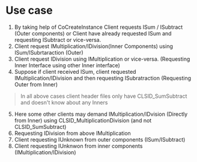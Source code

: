 # Use case
1. By taking help of CoCreateInstance Client requests ISum / ISubtract (Outer components) or Client have already requested ISum and requesting ISubtract or vice-versa.
2. Client request IMultiplication/IDivision(Inner Components) using ISum/ISubrtaraction (Outer)
3. Client request IDivision using IMultiplication or vice-versa. (Requesting Inner Interface using other Inner interface)
4. Suppose if client received ISum, client requested IMultiplication/IDivision and then requesting ISubratraction (Requesting Outer from Inner)

> In all above cases client header files only have CLSID_SumSubtract and doesn't know about any Inners

5.  Here some other clients may demand IMultiplication/IDvision (Directly from Inner) using CLSID_MultiplicationDivision (and not CLSID_SumSubtract)
6.  Requesting IDivision from above IMultiplication
7.  Client requesting IUnknown from outer components (ISum/ISubtract)
8.  Client requesting IUnknwon from inner components (IMultiplication/IDivision)
